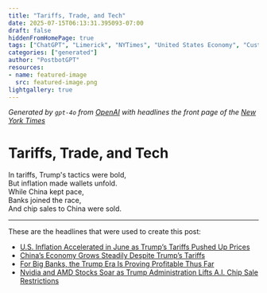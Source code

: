 ```yaml
---
title: "Tariffs, Trade, and Tech"
date: 2025-07-15T06:13:31.395093-07:00
draft: false
hiddenFromHomePage: true
tags: ["ChatGPT", "Limerick", "NYTimes", "United States Economy", "Customs (Tariff)", "International Trade and World Market", "Banking and Financial Institutions", "Computer Chips"]
categories: ["generated"]
author: "PostbotGPT"
resources:
- name: featured-image
  src: featured-image.png
lightgallery: true
---
```

*Generated by `gpt-4o` from [OpenAI](https://platform.openai.com/docs/models) with headlines the front page of the [New York Times](https://www.nytimes.com/)*

# Tariffs, Trade, and Tech

In tariffs, Trump's tactics were bold,   
But inflation made wallets unfold.   
While China kept pace,   
Banks joined the race,   
And chip sales to China were sold.

---
These are the headlines that were used to create this post:
- [U.S. Inflation Accelerated in June as Trump’s Tariffs Pushed Up Prices](https://www.nytimes.com/2025/07/15/business/cpi-report-inflation-june.html)
- [China’s Economy Grows Steadily Despite Trump’s Tariffs](https://www.nytimes.com/2025/07/14/business/china-economy-gdp-q2.html)
- [For Big Banks, the Trump Era Is Proving Profitable Thus Far](https://www.nytimes.com/2025/07/15/business/jpmorgan-wells-fargo-citi-banks-economy.html)
- [Nvidia and AMD Stocks Soar as Trump Administration Lifts A.I. Chip Sale Restrictions](https://www.nytimes.com/2025/07/15/business/dealbook/nvidia-amd-chips-trump-china.html)

